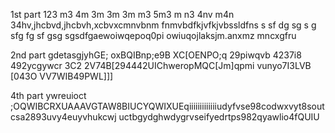 1st part 123 m3 4m 3m 3m 3m m3 5m3 m n3 4nv m4n 34hv,jhcbvd,jhcbvh,xcbvxcmnvbnm fnmvbdfkjvfkjvbssldfns
s
sf
dg
sg
s
g
sfg
fg
sf
gsg
sgsdfgaewoiwqepoq0pi    owiuqojlaksjm.anxmz mncxgfru





2nd part 
gdetasgjyhGE; oxBQIBnp;e9B XC[OENPO;q   29piwqvb 4237i8 492ycgywcr
3C2 2V74B[294442UIChweropMQC[Jm]qpmi vunyo7I3LVB [043O
VV7WIB49PWL]]]

4th part 
ywreuioct      ;OQWIBCRXUAAAVGTAW8BIUCYQWIXUEqiiiiiiiiiiiiiudyfvse98codwxvyt8soutcsa2893uvy4euyvhukcwj
uctbgydghwdygrvseifyedrtps982qyawlio4fQUIU
